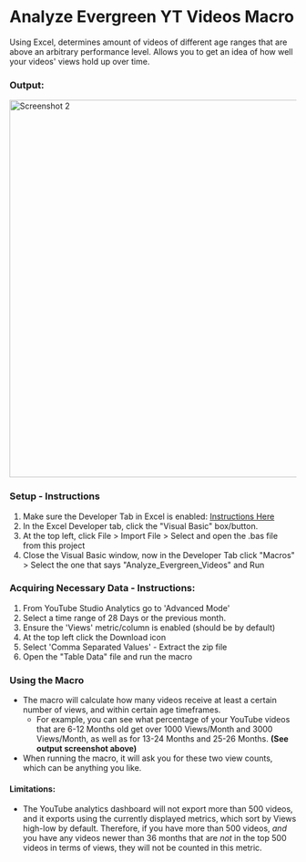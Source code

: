 # Analyze Evergreen YT Videos Macro
 Using Excel, determines amount of videos of different age ranges that are above an arbitrary performance level. Allows you to get an idea of how well your videos' views hold up over time. 

### Output:
<img width="662" alt="Screenshot 2" src="https://user-images.githubusercontent.com/12518330/144888313-6a532c36-2cbe-4cdf-a51e-bac8d0ec79cb.png">



### Setup - Instructions
1. Make sure the Developer Tab in Excel is enabled: [Instructions Here](https://support.microsoft.com/en-us/topic/show-the-developer-tab-e1192344-5e56-4d45-931b-e5fd9bea2d45)
2. In the Excel Developer tab, click the "Visual Basic" box/button.
3. At the top left, click File > Import File > Select and open the .bas file from this project
4. Close the Visual Basic window, now in the Developer Tab click "Macros" > Select the one that says "Analyze_Evergreen_Videos" and Run

### Acquiring Necessary Data - Instructions:
1. From YouTube Studio Analytics go to 'Advanced Mode'
2. Select a time range of 28 Days or the previous month. 
3. Ensure the 'Views' metric/column is enabled (should be by default)
4. At the top left click the Download icon
5. Select 'Comma Separated Values' - Extract the zip file
6. Open the "Table Data" file and run the macro

### Using the Macro
* The macro will calculate how many videos receive at least a certain number of views, and within certain age timeframes. 
	* For example, you can see what percentage of your YouTube videos that are 6-12 Months old get over 1000 Views/Month and 3000 Views/Month, as well as for 13-24 Months and 25-26 Months.  **(See output screenshot above)**
* When running the macro, it will ask you for these two view counts, which can be anything you like.

#### Limitations:
* The YouTube analytics dashboard will not export more than 500 videos, and it exports using the currently displayed metrics, which sort by Views high-low by default. Therefore, if you have more than 500 videos, *and* you have any videos newer than 36 months that are *not* in the top 500 videos in terms of views, they will not be counted in this metric.
